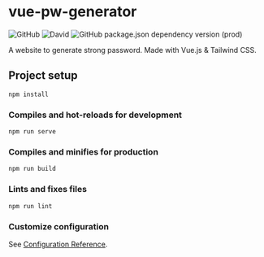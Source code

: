 # vue-pw-generator

![GitHub](https://img.shields.io/github/license/exlog/vue-pw-generator?style=flat-square)
![David](https://img.shields.io/david/ExLog/vue-pw-generator?color=success&style=flat-square)
![GitHub package.json dependency version (prod)](https://img.shields.io/github/package-json/dependency-version/ExLog/vue-pw-generator/vue?style=flat-square)

A website to generate strong password. Made with Vue.js & Tailwind CSS.

## Project setup

```
npm install
```

### Compiles and hot-reloads for development

```
npm run serve
```

### Compiles and minifies for production

```
npm run build
```

### Lints and fixes files

```
npm run lint
```

### Customize configuration

See [Configuration Reference](https://cli.vuejs.org/config/).
